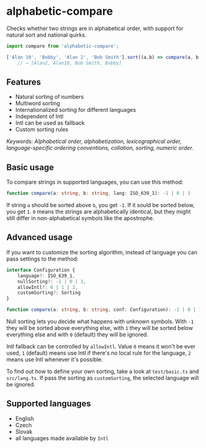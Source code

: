 # alphabetic-compare
Checks whether two strings are in alphabetical order, with support for natural sort and national quirks.

```typescript
import compare from 'alphabetic-compare';

['Alan 10', 'Bobby', 'Alan 2', 'Bob Smith'].sort((a,b) => compare(a, b, 'en'));
    // → [Alan2, Alan10, Bob Smith, Bobby]
```

## Features
 * Natural sorting of numbers
 * Multiword sorting
 * Internationalized sorting for different languages
 * Independent of Intl
 * Intl can be used as fallback
 * Custom sorting rules

*Keywords: Alphabetical order, alphabetization, lexicographical order, language-specific ordering conventions, collation, sorting, numeric order.*

## Basic usage
To compare strings in supported languages, you can use this method:
```typescript
function compare(a: string, b: string, lang: ISO_639_1): -1 | 0 | 1
```
If string `a` should be sorted above `b`, you get `-1`. If it sould be sorted below, you get `1`. `0` means the strings are alphabetically identical, but they might still differ in non-alphabetical symbols like the apostrophe.

## Advanced usage
If you want to customize the sorting algorithm, instead of language you can pass settings to the method:
```typescript
interface Configuration {
    language?: ISO_639_1,
    nullSorting?: -1 | 0 | 1,
    allowIntl?: 0 | 1 | 2,
    customSorting?: Sorting
}

function compare(a: string, b: string, conf: Configuration): -1 | 0 | 1
```

Null sorting lets you decide what happens with unknown symbols. With `-1` they will be sorted above everything else, with `1` they will be sorted below everything else and with `0` (default) they will be ignored.

Intl fallback can be controlled by `allowIntl`. Value `0` means it won't be ever used, `1` (default) means use Intl if there's no local rule for the language, `2` means use Intl whenever it's possible.

To find out how to define your own sorting, take a look at `test/basic.ts` and `src/lang.ts`. If pass the sorting as `customSorting`, the selected language will be ignored.

## Supported languages
 * English
 * Czech
 * Slovak
 * all languages made available by `Intl`
